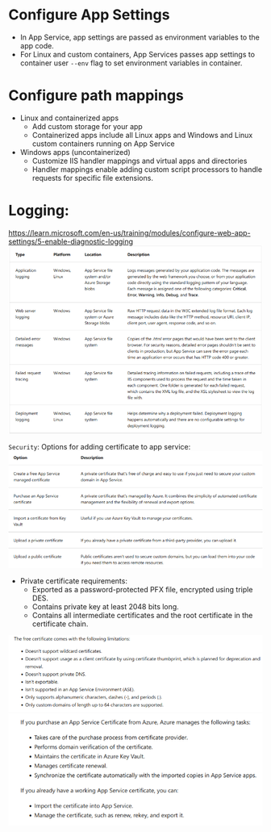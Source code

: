 # Configure App Settings
- In App Service, app settings are passed as environment variables to the app code.
- For Linux and custom containers, App Services passes app settings to container user `--env` flag to set environment variables in container.

# Configure path mappings
- Linux and containerized apps
  - Add custom storage for your app
  - Containerized apps include all Linux apps and Windows and Linux custom containers running on App Service
- Windows apps (uncontainerized)
  - Customize IIS handler mappings and virtual apps and directories
  - Handler mappings enable adding custom script processors to handle requests for specific file extensions.

# Logging:
https://learn.microsoft.com/en-us/training/modules/configure-web-app-settings/5-enable-diagnostic-logging
![img.png](../../images/img2.png)

`Security`:
Options for adding certificate to app service:
![img.png](../../images/img3.png)

- Private certificate requirements:
  - Exported as a password-protected PFX file, encrypted using triple DES.
  - Contains private key at least 2048 bits long.
  - Contains all intermediate certificates and the root certificate in the certificate chain.

![img.png](../../images/img4.png)
![img.png](../../images/img5.png)